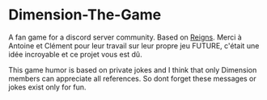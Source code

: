 # Dimension-The-Game

A fan game for a discord server community.
Based on [Reigns](https://store.steampowered.com/app/474750/Reigns/).
Merci à Antoine et Clément pour leur travail sur leur propre jeu FUTURE, c'était une idée incroyable et ce projet vous est dû.

This game humor is based on private jokes and I think that only Dimension members can appreciate all references.
So dont forget these messages or jokes exist only for fun.
